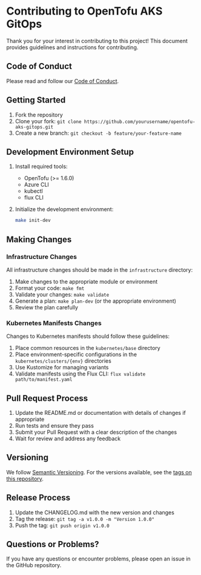# Contributing to OpenTofu AKS GitOps

Thank you for your interest in contributing to this project! This document provides guidelines and instructions for contributing.

## Code of Conduct

Please read and follow our [Code of Conduct](CODE_OF_CONDUCT.md).

## Getting Started

1. Fork the repository
2. Clone your fork: `git clone https://github.com/yourusername/opentofu-aks-gitops.git`
3. Create a new branch: `git checkout -b feature/your-feature-name`

## Development Environment Setup

1. Install required tools:
   - OpenTofu (>= 1.6.0)
   - Azure CLI
   - kubectl
   - flux CLI

2. Initialize the development environment:
   ```bash
   make init-dev
   ```

## Making Changes

### Infrastructure Changes

All infrastructure changes should be made in the `infrastructure` directory:

1. Make changes to the appropriate module or environment
2. Format your code: `make fmt`
3. Validate your changes: `make validate`
4. Generate a plan: `make plan-dev` (or the appropriate environment)
5. Review the plan carefully

### Kubernetes Manifests Changes

Changes to Kubernetes manifests should follow these guidelines:

1. Place common resources in the `kubernetes/base` directory
2. Place environment-specific configurations in the `kubernetes/clusters/{env}` directories
3. Use Kustomize for managing variants
4. Validate manifests using the Flux CLI: `flux validate path/to/manifest.yaml`

## Pull Request Process

1. Update the README.md or documentation with details of changes if appropriate
2. Run tests and ensure they pass
3. Submit your Pull Request with a clear description of the changes
4. Wait for review and address any feedback

## Versioning

We follow [Semantic Versioning](http://semver.org/). For the versions available, see the [tags on this repository](https://github.com/yourusername/opentofu-aks-gitops/tags).

## Release Process

1. Update the CHANGELOG.md with the new version and changes
2. Tag the release: `git tag -a v1.0.0 -m "Version 1.0.0"`
3. Push the tag: `git push origin v1.0.0`

## Questions or Problems?

If you have any questions or encounter problems, please open an issue in the GitHub repository.
